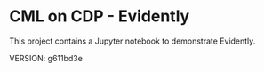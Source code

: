 # CML on CDP - Evidently

This project contains a Jupyter notebook to demonstrate Evidently.

VERSION: g611bd3e
